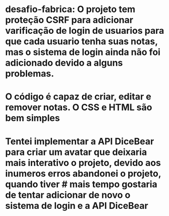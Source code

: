 # desafio-fabrica: O projeto tem proteção CSRF para adicionar varificação de login de usuarios para que cada usuario tenha suas notas, mas o sistema de login ainda não foi adicionado devido a alguns problemas.
# O código é capaz de criar, editar e remover notas. O CSS e HTML são bem simples
# Tentei implementar a API DiceBear para criar um avatar que deixaria mais interativo o projeto, devido aos inumeros erros abandonei o projeto, quando tiver # mais tempo gostaria de tentar adicionar de novo o sistema de login e a API DiceBear